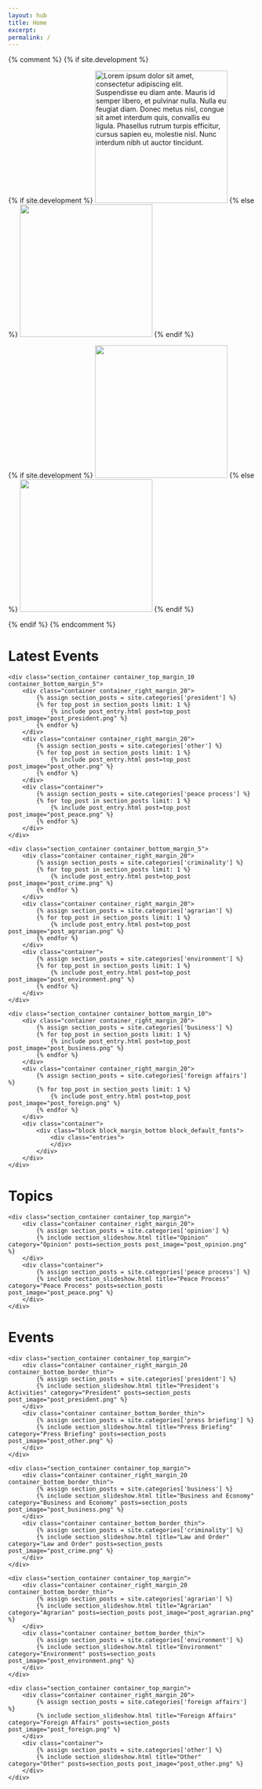 ```yaml
---
layout: hub
title: Home
excerpt:
permalink: /
---
```


{% comment %}
{% if site.development %}
<div class="image_container">
    <div class="container">
    {% if site.development %}
        <img id="source_top_1" class="modal_source" src="/images/top_1.png" alt="Lorem ipsum dolor sit amet, consectetur adipiscing elit. Suspendisse eu diam ante. Mauris id semper libero, et pulvinar nulla. Nulla eu feugiat diam. Donec metus nisl, congue sit amet interdum quis, convallis eu ligula. Phasellus rutrum turpis efficitur, cursus sapien eu, molestie nisl. Nunc interdum nibh ut auctor tincidunt." width="270px" height="auto" >
    {% else %}
        <img id="source_top_1" class="modal_source" src="{{ site.image_source }}/site/top_1.png" width="270px" height="auto" >
    {% endif %}
        <div id="modal_top_1" class="modal">
            <div class="modal_content">
                <img id="destination_top_1" class="modal_image">
                <p id="caption_top_1" class="modal_caption"></p>
            </div>
        </div>
    </div>
    <div class="container">
    {% if site.development %}
        <img id="source_top_2" class="modal_source" src="/images/top_2.png" width="270px" height="auto" >
    {% else %}
        <img id="source_top_2" class="modal_source" src="{{ site.image_source }}/site/top_2.png" width="270px" height="auto" >
    {% endif %}
        <div id="modal_top_2" class="modal">
            <div class="modal_content">
                <img id="destination_top_2" class="modal_image">
                <p id="caption_top_2" class="modal_caption"></p>
            </div>
        </div>
    </div>
</div>
{% endif %}
{% endcomment %}


<div class="section_container_wrapper section_container_wrapper_border">
    <h1>Latest Events</h1>

    <div class="section_container container_top_margin_10 container_bottom_margin_5">
        <div class="container container_right_margin_20">
            {% assign section_posts = site.categories['president'] %}
            {% for top_post in section_posts limit: 1 %}
                {% include post_entry.html post=top_post post_image="post_president.png" %}
            {% endfor %}
        </div>
        <div class="container container_right_margin_20">
            {% assign section_posts = site.categories['other'] %}
            {% for top_post in section_posts limit: 1 %}
                {% include post_entry.html post=top_post post_image="post_other.png" %}
            {% endfor %}
        </div>
        <div class="container">
            {% assign section_posts = site.categories['peace process'] %}
            {% for top_post in section_posts limit: 1 %}
                {% include post_entry.html post=top_post post_image="post_peace.png" %}
            {% endfor %}
        </div>
    </div>

    <div class="section_container container_bottom_margin_5">
        <div class="container container_right_margin_20">
            {% assign section_posts = site.categories['criminality'] %}
            {% for top_post in section_posts limit: 1 %}
                {% include post_entry.html post=top_post post_image="post_crime.png" %}
            {% endfor %}
        </div>
        <div class="container container_right_margin_20">
            {% assign section_posts = site.categories['agrarian'] %}
            {% for top_post in section_posts limit: 1 %}
                {% include post_entry.html post=top_post post_image="post_agrarian.png" %}
            {% endfor %}
        </div>
        <div class="container">
            {% assign section_posts = site.categories['environment'] %}
            {% for top_post in section_posts limit: 1 %}
                {% include post_entry.html post=top_post post_image="post_environment.png" %}
            {% endfor %}
        </div>
    </div>

    <div class="section_container container_bottom_margin_10">
        <div class="container container_right_margin_20">
            {% assign section_posts = site.categories['business'] %}
            {% for top_post in section_posts limit: 1 %}
                {% include post_entry.html post=top_post post_image="post_business.png" %}
            {% endfor %}
        </div>
        <div class="container container_right_margin_20">
            {% assign section_posts = site.categories['foreign affairs'] %}
            {% for top_post in section_posts limit: 1 %}
                {% include post_entry.html post=top_post post_image="post_foreign.png" %}
            {% endfor %}
        </div>
        <div class="container">
            <div class="block block_margin_bottom block_default_fonts">
                <div class="entries">
                </div>
            </div>
        </div>
    </div>

</div>



<div class="section_container_wrapper section_container_wrapper_border">
    <h1>Topics</h1>

    <div class="section_container container_top_margin">
        <div class="container container_right_margin_20">
            {% assign section_posts = site.categories['opinion'] %}
            {% include section_slideshow.html title="Opinion" category="Opinion" posts=section_posts post_image="post_opinion.png" %}
        </div>
        <div class="container">
            {% assign section_posts = site.categories['peace process'] %}
            {% include section_slideshow.html title="Peace Process" category="Peace Process" posts=section_posts post_image="post_peace.png" %}
        </div>
    </div>
</div>



<div class="section_container_wrapper section_container_wrapper_border container_bottom_margin_10">
    <h1>Events</h1>

    <div class="section_container container_top_margin">
        <div class="container container_right_margin_20 container_bottom_border_thin">
            {% assign section_posts = site.categories['president'] %}
            {% include section_slideshow.html title="President's Activities" category="President" posts=section_posts post_image="post_president.png" %}
        </div>
        <div class="container container_bottom_border_thin">
            {% assign section_posts = site.categories['press briefing'] %}
            {% include section_slideshow.html title="Press Briefing" category="Press Briefing" posts=section_posts post_image="post_other.png" %}
        </div>
    </div>

    <div class="section_container container_top_margin">
        <div class="container container_right_margin_20 container_bottom_border_thin">
            {% assign section_posts = site.categories['business'] %}
            {% include section_slideshow.html title="Business and Economy" category="Business and Economy" posts=section_posts post_image="post_business.png" %}
        </div>
        <div class="container container_bottom_border_thin">
            {% assign section_posts = site.categories['criminality'] %}
            {% include section_slideshow.html title="Law and Order" category="Law and Order" posts=section_posts post_image="post_crime.png" %}
        </div>
    </div>

    <div class="section_container container_top_margin">
        <div class="container container_right_margin_20 container_bottom_border_thin">
            {% assign section_posts = site.categories['agrarian'] %}
            {% include section_slideshow.html title="Agrarian" category="Agrarian" posts=section_posts post_image="post_agrarian.png" %}
        </div>
        <div class="container container_bottom_border_thin">
            {% assign section_posts = site.categories['environment'] %}
            {% include section_slideshow.html title="Environment" category="Environment" posts=section_posts post_image="post_environment.png" %}
        </div>
    </div>

    <div class="section_container container_top_margin">
        <div class="container container_right_margin_20">
            {% assign section_posts = site.categories['foreign affairs'] %}
            {% include section_slideshow.html title="Foreign Affairs" category="Foreign Affairs" posts=section_posts post_image="post_foreign.png" %}
        </div>
        <div class="container">
            {% assign section_posts = site.categories['other'] %}
            {% include section_slideshow.html title="Other" category="Other" posts=section_posts post_image="post_other.png" %}
        </div>
    </div>

</div>



<script>
    $(document).ready(function() {
        currentOpinionSlide(0);
        currentPeaceProcessSlide(0);

        currentPresidentSlide(0);
        currentPressBriefingSlide(0);

        currentBusinessandEconomySlide(0);
        currentLawandOrderSlide(0);

        currentAgrarianSlide(0);
        currentEnvironmentSlide(0);

        currentForeignAffairsSlide(0);
        currentOtherSlide(0);
    });

    popupModal('modal_top_1', 'source_top_1', 'destination_top_1', 'caption_top_1');
    popupModal('modal_top_2', 'source_top_2', 'destination_top_2', 'caption_top_2');

    // Argument must be greater than zero.
    /*
    function currentHeadlineSlide(n) {
        showHeadlineSlides(n);
    }
    */

    function currentPresidentSlide(n) {
        showPresidentSlides(n);
    }

    function currentPressBriefingSlide(n) {
        showPressBriefingSlides(n);
    }

    function currentOtherSlide(n) {
        showOtherSlides(n);
    }

    function currentLawandOrderSlide(n) {
        showLawandOrderSlides(n);
    }

    function currentBusinessandEconomySlide(n) {
        showBusinessandEconomySlides(n);
    }

    function currentAgrarianSlide(n) {
        showAgrarianSlides(n);
    }

    function currentEnvironmentSlide(n) {
        showEnvironmentSlides(n);
    }

    function currentForeignAffairsSlide(n) {
        showForeignAffairsSlides(n);
    }

    function currentPeaceProcessSlide(n) {
        showPeaceProcessSlides(n);
    }

    function currentOpinionSlide(n) {
        showOpinionSlides(n);
    }

    /*
    function showHeadlineSlides(n) {
        showSlides("headline_dot", "headline_news_entry", n);
    }
    */

    function showPresidentSlides(n) {
        showSlides("president_dot", "president_news_entry", n);
    }

    function showPressBriefingSlides(n) {
        showSlides("press_briefing_dot", "press_briefing_news_entry", n);
    }

    function showOtherSlides(n) {
        showSlides("other_dot", "other_news_entry", n);
    }

    function showBusinessandEconomySlides(n) {
        showSlides("business_and_economy_dot", "business_and_economy_news_entry", n);
    }

    function showAgrarianSlides(n) {
        showSlides("agrarian_dot", "agrarian_news_entry", n);
    }

    function showEnvironmentSlides(n) {
        showSlides("environment_dot", "environment_news_entry", n);
    }

    function showForeignAffairsSlides(n) {
        showSlides("foreign_affairs_dot", "foreign_affairs_news_entry", n);
    }

    function showPeaceProcessSlides(n) {
        showSlides("peace_process_dot", "peace_process_news_entry", n);
    }

    function showLawandOrderSlides(n) {
        showSlides("law_and_order_dot", "law_and_order_news_entry", n);
    }

    function showOpinionSlides(n) {
        showSlides("opinion_dot", "opinion_news_entry", n);
    }

    function showSlides(links, entries, index) {
        let i;
        let dots = document.getElementsByClassName(links);
        let slides = document.getElementsByClassName(entries);

        for (i = 0; i < slides.length; i++) {
           slides[i].style.display = "none";
        }
        for (i = 0; i < dots.length; i++) {
            dots[i].className = dots[i].className.replace(" slideshow_active", "");
        }
        slides[index].style.display = "block";
        dots[index].className += " slideshow_active";
    }


    function popupModal(modal, imageSource, imageDestination, caption) {
        // Get the modal
        var modal = document.getElementById(modal);

        // Get the image and insert it inside the modal - use its "alt" text as a caption
        var imgSource = document.getElementById(imageSource);
        var imgDest = document.getElementById(imageDestination);
        var imgCaption = document.getElementById(caption);
        imgSource.onclick = function() {
            modal.style.display = "block";
            imgDest.src = imgSource.src;
            imgCaption.innerHTML = this.alt;
        }

        imgDest.onclick = function() {
            modal.style.display = "none";
        }
        modal.onclick = function() {
            modal.style.display = "none";
        }
    }
</script>
